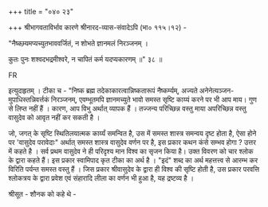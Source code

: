 +++
title = "०४० २३"

+++
श्रीभागवताविर्भाव कारणे श्रीनारद-व्यास-संवादेऽपि (भा० ११५।१२) - 

"नैष्कम्र्यमप्यच्युतभाववर्जितं, न शोभते ज्ञानमलं निरञ्जनम् । 

कुतः पुनः शश्वदभद्रमीश्वरे, न चापितं कर्म यदप्यकारणम् ॥" ३८ ॥ 

FR 

इत्युदाहृतम् । टीका च - "निष्क ब्रह्म तदेकाकारत्वान्निष्कतारूपं नैष्कर्म्यम्, अज्यते अनेनेत्यञ्जन-मुपाधिस्तन्निवर्त्तकं निरञ्जनम्, एवम्भूतमपि ज्ञानमच्युते भावो समस्त सृष्टि काय्यं करने पर भी आप माय। गुण से लिप्त नहीं हैं । कारण, आप विभु अर्थात् व्यापक हैं । तज्जन्य परिच्छिन्न वस्तु माया अपरिच्छिन्न वस्तु वासुदेव को आवृत नहीं कर सकती है । 

जो, जगत् के सृष्टि स्थितिलयात्मक कार्य्यं समन्वित है, उस में समस्त शास्त्र समन्वय दृष्ट होता है, ऐसा होने पर 'वासुदेव परावेदाः" अर्थात् समस्त शास्त्र वासुदेव वर्णन पर है, इस प्रकार कथन कंसे सम्भव होगा ? उत्तर में कहते है । सर्व प्रथम वासुदेव ने ही परिदृश्य मान विश्व का सृजन किया है। उक्त विवरण को चार श्लोक के द्वारा कहते हैं। इस प्रकार स्वामिपाद कृत टीका का अर्थ है । "इदं" शब्द का अर्थ महत्तत्त्व से आरम्भ कर विरिति पर्यन्त समस्त वस्तु हैं । जिस प्रकार श्रीवासुदेव के द्वारा ही विश्व की सृष्टि होती है, उस प्रकार परवत्ति श्लोकत्रय के द्वारा प्रवेश एवं संहारादि लीला का वर्णन भी हुआ है, यह द्रष्टव्य है । 

श्रीसूत - शौनक को कहे थे - 
